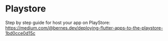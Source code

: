 # Playstore

Step by step guide for host your app on PlayStore: https://medium.com/@bernes.dev/deploying-flutter-apps-to-the-playstore-1bd0cce0d15c
